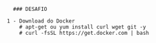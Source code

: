        ### DESAFIO

     1 - Download do Docker
         # apt-get ou yum install curl wget git -y
         # curl -fsSL https://get.docker.com | bash
